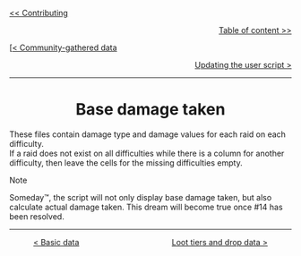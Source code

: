 <div align="left">
  
  [<< Contributing](/CONTRIBUTING.md)
  
</div>

<div align="right">
  
  [Table of content >>](table-of-content.md)
  
</div>

<div align="left">
  
  [[< Community-gathered data](community-gathered-data.md)
  
</div>

<div align="right">

  [Updating the user script >](updating-user-script.md)
  
</div>

<hr>

<div align="center">

# Base damage taken

</div>

These files contain damage type and damage values for each raid on each difficulty. <br>
If a raid does not exist on all difficulties while there is a column for another difficulty, then leave the cells for the missing difficulties empty.

> [!Note]
> Someday™️, the script will not only display base damage taken, but also calculate actual damage taken.
> This dream will become true once #14 has been resolved.

<hr>

<div align="center">
  
  [< Basic data](basic-data-folder.md) $~~~~~~~~~~~~~~~~~~~~~~~~~~~~~~~~~~~~~~~~$ [Loot tiers and drop data >](loot-tiers-folder.md)
  
</div>
